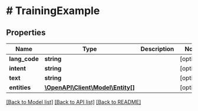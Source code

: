 # # TrainingExample

## Properties

Name | Type | Description | Notes
------------ | ------------- | ------------- | -------------
**lang_code** | **string** |  | [optional] 
**intent** | **string** |  | [optional] 
**text** | **string** |  | [optional] 
**entities** | [**\OpenAPI\Client\Model\Entity[]**](Entity.md) |  | [optional] 

[[Back to Model list]](../../README.md#documentation-for-models) [[Back to API list]](../../README.md#documentation-for-api-endpoints) [[Back to README]](../../README.md)


